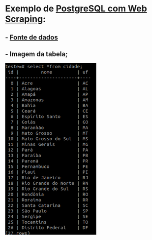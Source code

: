# Exemplo de [PostgreSQL com Web Scraping](https://github.com/Mendes1302/Python-Learning/blob/master/Application/POSTGRESQL_WEB_SCRAPING.py):
## - [Fonte de dados](https://www.todamateria.com.br/siglas-estados-brasileiros/)
## - Imagem da tabela;
![tabela](Application/table_statesbrazil.png)
